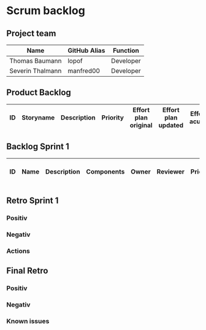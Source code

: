 # Scrum backlog
## Project team
Name | GitHub Alias | Function
--- | --- | --- 
Thomas Baumann | lopof | Developer
Severin Thalmann | manfred00 | Developer


## Product Backlog
ID | Storyname | Description | Priority | Effort plan original | Effort plan updated | Effort acutal | Status
--- | --- | --- | --- | --- | --- | --- | ---

## Backlog Sprint 1
ID | Name | Description | Components | Owner | Reviewer | Priority | Effort plan original | Effort plan updated | Effort actual | Status
--- | --- | --- | --- | --- | --- | --- | --- | --- | --- | ---


## Retro Sprint 1
### Positiv

### Negativ

### Actions


## Final Retro
### Positiv

### Negativ

### Known issues
